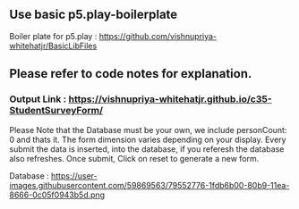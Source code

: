
## Use basic p5.play-boilerplate
Boiler plate for p5.play : https://github.com/vishnupriya-whitehatjr/BasicLibFiles

## Please refer to code notes for explanation.

### Output Link : https://vishnupriya-whitehatjr.github.io/c35-StudentSurveyForm/

Please Note that the Database must be your own, we include personCount: 0 and thats it.
The form dimension varies depending on your display.
Every submit the data is inserted, into the database, if you referesh the database also refreshes.
Once submit, Click on reset to generate a new form. 

Database : https://user-images.githubusercontent.com/59869563/79552776-1fdb6b00-80b9-11ea-8666-0c05f0943b5d.png


